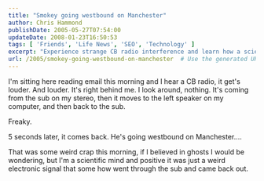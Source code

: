 ```yaml
---
title: "Smokey going westbound on Manchester"
author: Chris Hammond
publishDate: 2005-05-27T07:54:00
updateDate: 2008-01-23T16:50:53
tags: [ 'Friends', 'Life News', 'SEO', 'Technology' ]
excerpt: "Experience strange CB radio interference and learn how a scientific mind analyzes ghostly encounters in this intriguing blog post on unexplained signals."
url: /2005/smokey-going-westbound-on-manchester  # Use the generated URL with year
---
```

<P>I'm sitting here reading email this morning and I hear a CB radio, it get's louder. And louder. It's right behind me. I look around, nothing. It's coming from the sub on my stereo, then it moves to the left speaker on my computer, and then back to the sub.</P> <P>Freaky.</P> <P>5 seconds later, it comes back. He's going westbound on Manchester....</P> <P>That was some weird crap this morning, if I believed in ghosts I would be wondering, but I'm a scientific mind and positive it was just a weird electronic signal that some how went through the sub and came back out.</P>


